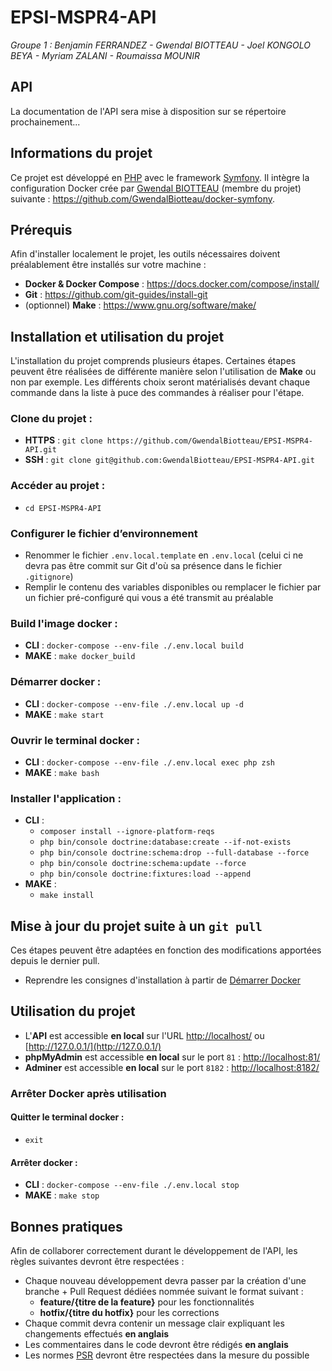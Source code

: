 # EPSI-MSPR4-API
*Groupe 1 : Benjamin FERRANDEZ - Gwendal BIOTTEAU - Joel KONGOLO BEYA - Myriam ZALANI - Roumaissa MOUNIR*

## API
La documentation de l'API sera mise à disposition sur se répertoire prochainement...

## Informations du projet
Ce projet est développé en [PHP](https://www.php.net/) avec le framework [Symfony](https://symfony.com/). Il intègre la configuration Docker crée par [Gwendal BIOTTEAU](https://github.com/GwendalBiotteau/) (membre du projet) suivante : https://github.com/GwendalBiotteau/docker-symfony.

## Prérequis
Afin d'installer localement le projet, les outils nécessaires doivent préalablement être installés sur votre machine :
- **Docker & Docker Compose** : https://docs.docker.com/compose/install/
- **Git** : https://github.com/git-guides/install-git
- (optionnel) **Make** : https://www.gnu.org/software/make/

## Installation et utilisation du projet
L'installation du projet comprends plusieurs étapes. Certaines étapes peuvent être réalisées de différente manière selon l'utilisation de **Make** ou non par exemple. Les différents choix seront matérialisés devant chaque commande dans la liste à puce des commandes à réaliser pour l'étape.

### Clone du projet :
- **HTTPS** : `git clone https://github.com/GwendalBiotteau/EPSI-MSPR4-API.git`
- **SSH** : `git clone git@github.com:GwendalBiotteau/EPSI-MSPR4-API.git`

### Accéder au projet :
- `cd EPSI-MSPR4-API`

### Configurer le fichier d’environnement
- Renommer le fichier `.env.local.template` en `.env.local` (celui ci ne devra pas être commit sur Git d'où sa présence dans le fichier `.gitignore`)
- Remplir le contenu des variables disponibles ou remplacer le fichier par un fichier pré-configuré qui vous a été transmit au préalable

### Build l'image docker :
- **CLI** : `docker-compose --env-file ./.env.local build`
- **MAKE** : `make docker_build`

### Démarrer docker :
- **CLI** : `docker-compose --env-file ./.env.local up -d`
- **MAKE** : `make start`

### Ouvrir le terminal docker :
- **CLI** : `docker-compose --env-file ./.env.local exec php zsh`
- **MAKE** : `make bash`

### Installer l'application :
- **CLI** :
  - `composer install --ignore-platform-reqs`
  - `php bin/console doctrine:database:create --if-not-exists`
  - `php bin/console doctrine:schema:drop --full-database --force`
  - `php bin/console doctrine:schema:update --force`
  - `php bin/console doctrine:fixtures:load --append`
- **MAKE** :
  - `make install`

##  Mise à jour du projet suite à un `git pull`
Ces étapes peuvent être adaptées en fonction des modifications apportées depuis le dernier pull.

- Reprendre les consignes d'installation à partir de [Démarrer Docker](#démarrer-docker)

## Utilisation du projet
- L'**API** est accessible **en local** sur l'URL [http://localhost/](http://localhost/) ou [http://127.0.0.1/](http://127.0.0.1/)
- **phpMyAdmin** est accessible **en local** sur le port `81` : [http://localhost:81/](http://localhost:81/)
- **Adminer** est accessible **en local** sur le port `8182` : [http://localhost:8182/](http://localhost:8182/)

### Arrêter Docker après utilisation
#### Quitter le terminal docker :
- `exit`
#### Arrêter docker :
- **CLI** : `docker-compose --env-file ./.env.local stop` 
- **MAKE** : `make stop`

## Bonnes pratiques
Afin de collaborer correctement durant le développement de l'API, les règles suivantes devront être respectées :
- Chaque nouveau développement devra passer par la création d'une branche + Pull Request dédiées nommée suivant le format suivant :
  - **feature/{titre de la feature}** pour les fonctionnalités
  - **hotfix/{titre du hotfix}** pour les corrections
- Chaque commit devra contenir un message clair expliquant les changements effectués **en anglais**
- Les commentaires dans le code devront être rédigés **en anglais**
- Les normes [PSR](https://www.php-fig.org/psr/) devront être respectées dans la mesure du possible
